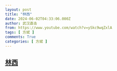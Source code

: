 ```yaml
---
layout: post
title: "林西"
date: 2024-06-02T04:33:06.000Z
author: 武汉直击
from: https://www.youtube.com/watch?v=ySkc9wqZxlA
tags: [ 方斌 ]
comments: True
categories: [ 方斌 ]
---
```

<!--1717302786000-->
[林西](https://www.youtube.com/watch?v=ySkc9wqZxlA)
------

<div>

</div>
